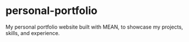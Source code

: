 # personal-portfolio
My personal portfolio website built with MEAN, to showcase my projects, skills, and experience.


